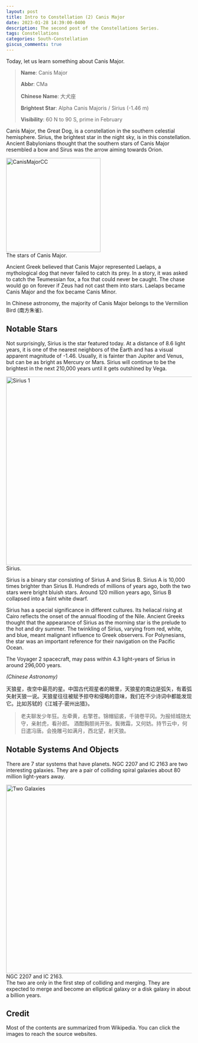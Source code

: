 ```yaml
---
layout: post
title: Intro to Constellation (2) Canis Major
date: 2023-01-28 14:39:00-0400
description: The second post of the Constellations Series.
tags: Constellations
categories: South-Constellation
giscus_comments: true
---
```


Today, let us learn something about Canis Major.
> **Name**: Canis Major
> 
> **Abbr**: CMa
> 
> **Chinese Name**: 大犬座
> 
> **Brightest Star**: Alpha Canis Majoris / Sirius (-1.46 m)
> 
> **Visibility**: 60 N to 90 S, prime in February

Canis Major, the Great Dog, is a constellation in the southern celestial hemisphere. Sirius, the brightest star in the night sky, is in this constellation. Ancient Babylonians thought that the southern stars of Canis Major resembled a bow and Sirus was the arrow aiming towards Orion. 

<div class="caption">
    <a title="Till Credner, CC BY-SA 3.0 &lt;https://creativecommons.org/licenses/by-sa/3.0&gt;, via Wikimedia Commons" href="https://commons.wikimedia.org/wiki/File:CanisMajorCC.jpg"><img width="256" alt="CanisMajorCC" src="https://upload.wikimedia.org/wikipedia/commons/c/c7/CanisMajorCC.jpg"></a>
</div>
<div class="caption">
   The stars of Canis Major.
</div>

Ancient Greek believed that Canis Major represented Laelaps, a mythological dog that never failed to catch its prey. In a story, it was asked to catch the Teumessian fox, a fox that could never be caught. The chase would go on forever if Zeus had not cast them into stars. Laelaps became Canis Major and the fox became Canis Minor.

In Chinese astronomy, the majority of Canis Major belongs to the Vermilion Bird (南方朱雀). 

## Notable Stars
Not surprisingly, Sirius is the star featured today. At a distance of 8.6 light years, it is one of the nearest neighbors of the Earth and has a visual apparent magnitude of -1.46. Usually, it is fainter than Jupiter and Venus, but can be as bright as Mercury or Mars. Sirius will continue to be the brightest in the next 210,000 years until it gets outshined by Vega.
<div class="caption">
    <a title="Takuma Kimura, CC BY-SA 2.0 &lt;https://creativecommons.org/licenses/by-sa/2.0&gt;, via Wikimedia Commons" href="https://commons.wikimedia.org/wiki/File:Sirius_1.jpg"><img width="512" alt="Sirius 1" src="https://upload.wikimedia.org/wikipedia/commons/thumb/3/30/Sirius_1.jpg/512px-Sirius_1.jpg"></a>
</div>
<div class="caption">
   Sirius.
</div>

Sirius is a binary star consisting of Sirius A and Sirius B. Sirius A is 10,000 times brighter than Sirius B. Hundreds of millions of years ago, both the two stars were bright bluish stars. Around 120 million years ago, Sirius B collapsed into a faint white dwarf.

Sirius has a special significance in different cultures. Its heliacal rising at Cairo reflects the onset of the annual flooding of the Nile. Ancient Greeks thought that the appearance of Sirius as the morning star is the prelude to the hot and dry summer. The twinkling of Sirius, varying from red, white, and blue, meant malignant influence to Greek observers. For Polynesians, the star was an important reference for their navigation on the Pacific Ocean.

The Voyager 2 spacecraft, may pass within 4.3 light-years of Sirius in around 296,000 years. 

*(Chinese Astronomy)*

天狼星，夜空中最亮的星。中国古代观星者的眼里，天狼星的南边是弧矢，有着弧矢射天狼一说。天狼星往往被赋予掠夺和侵略的意味，我们在不少诗词中都能发现它。比如苏轼的《江城子·密州出猎》。
>老夫聊发少年狂。左牵黄，右擎苍。锦帽貂裘，千骑卷平冈。为报倾城随太守，亲射虎，看孙郎。
 酒酣胸胆尚开张。鬓微霜，又何妨。持节云中，何日遣冯唐。会挽雕弓如满月，西北望，射天狼。

## Notable Systems And Objects 
There are 7 star systems that have planets. NGC 2207 and IC 2163 are two interesting galaxies. They are a pair of colliding spiral galaxies about 80 million light-years away. 
<div class="caption">
     <a title="NASA/ESA and The Hubble Heritage Team (STScI), via Wikimedia Commons" href="https://en.wikipedia.org/wiki/NGC_2207_and_IC_2163#/media/File:NGC2207+IC2163.jpg">
    <img width="512" alt="Two Galaxies" src="https://upload.wikimedia.org/wikipedia/commons/thumb/3/33/NGC2207%2BIC2163.jpg/800px-NGC2207%2BIC2163.jpg"></a>
</div>
<div class="caption">
   NGC 2207 and IC 2163.
</div>
The two are only in the first step of colliding and merging. They are expected to merge and become an elliptical galaxy or a disk galaxy in about a billion years.

## Credit
Most of the contents are summarized from Wikipedia. You can click the images to reach the source websites. 
